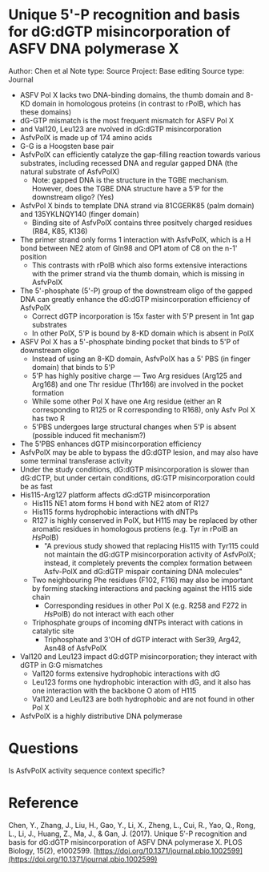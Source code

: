 # Unique 5'-P recognition and basis for dG:dGTP misincorporation of ASFV DNA polymerase X

Author: Chen et al
Note type: Source
Project: Base editing
Source type: Journal

- ASFV Pol X lacks two DNA-binding domains, the thumb domain and 8-KD domain in homologous proteins (in contrast to rPolB, which has these domains)
- dG-GTP mismatch is the most frequent mismatch for ASFV Pol X
- and Val120, Leu123 are nvolved in dG:dGTP misincorporation
- AsfvPolX is made up of 174 amino acids
- G-G is a Hoogsten base pair
- AsfvPolX can efficiently catalyze the gap-filling reaction towards various substrates, including recessed DNA and regular gapped DNA (the natural substrate of AsfvPolX)
    - Note: gapped DNA is the structure in the TGBE mechanism. However, does the TGBE DNA structure have a 5'P for the downstream oligo? (Yes)
- AsfvPol X binds to template DNA strand via 81CGERK85 (palm domain) and 135YKLNQY140 (finger domain)
    - Binding site of AsfvPolX contains three positvely charged residues (R84, K85, K136)
- The primer strand only forms 1 interaction with AsfvPolX, which is a H bond between NE2 atom of Gln98 and OP1 atom of C8 on the n-1' position
    - This contrasts with rPolB which also forms extensive interactions with the primer strand via the thumb domain, which is missing in AsfvPolX
- The 5'-phosphate (5'-P) group of the downstream oligo of the gapped DNA can greatly 
enhance the dG:dGTP misincorporation efficiency of AsfvPolX
    - Correct dGTP incorporation is 15x faster with 5'P present in 1nt gap substrates
    - In other PolX, 5'P is bound by 8-KD domain which is absent in PolX
- ASFV Pol X has a 5'-phosphate binding pocket that binds to 5'P of downstream oligo
    - Instead of using an 8-KD domain, AsfvPolX has a 5' PBS (in finger domain) that binds to 5'P
    - 5'P has highly positive charge — Two Arg residues (Arg125 and Arg168) and one Thr residue (Thr166) are involved in the pocket formation
    - While some other Pol X have one Arg residue (either an R corresponding to R125 or R corresponding to R168), only Asfv Pol X has two R
    - 5'PBS undergoes large structural changes when 5'P is absent (possible induced fit mechanism?)
- The 5'PBS enhances dGTP misincorporation efficiency
- AsfvPolX may be able to bypass the dG:dGTP lesion, and may also have some terminal transferase activity
- Under the study conditions, dG:dGTP misincorporation is slower than dG:dCTP, but under certain conditions, dG:GTP misincorporation could be as fast
- His115-Arg127 platform affects dG:dGTP misincorporation
    - His115 NE1 atom forms H bond with NE2 atom of R127
    - His115 forms hydrophobic interactions with dNTPs
    - R127 is highly conserved in PolX, but H115 may be replaced by other aromatic residues in homologous protiens (e.g. Tyr in rPolB an *Hs*PolB)
        - "A previous study showed that replacing His115 with Tyr115 could not maintain the dG:dGTP misincorporation activity of AsfvPolX; instead, it completely prevents the complex formation between Asfv-PolX and dG:dGTP mispair containing DNA molecules"
    - Two neighbouring Phe residues (F102, F116) may also be important by forming stacking interactions and packing against the H115 side chain
        - Corresponding residues in other Pol X (e.g. R258 and F272 in *Hs*PolB) do not interact with each other
    - Triphosphate groups of incoming dNTPs interact with cations in catalytic site
        - Triphosphate and 3'OH of dGTP interact with Ser39, Arg42, Asn48 of AsfvPolX
- Val120 and Leu123 impact dG:dGTP misincorporation; they interact with dGTP in G:G mismatches
    - Val120 forms extensive hydrophobic interactions with dG
    - Leu123 forms one hydrophobic interaction with dG, and it also has one interaction with the backbone O atom of H115
    - Val120 and Leu123 are both hydrophobic and are not found in other Pol X
- AsfvPolX is a highly distributive DNA polymerase

# Questions

Is AsfvPolX activity sequence context specific? 

# Reference

Chen, Y., Zhang, J., Liu, H., Gao, Y., Li, X., Zheng, L., Cui, R., Yao, Q., Rong, L., Li, J., Huang, Z., Ma, J., & Gan, J. (2017). Unique 5′-P recognition and basis for dG:dGTP misincorporation of ASFV DNA polymerase X. PLOS Biology, 15(2), e1002599. [https://doi.org/10.1371/journal.pbio.1002599](https://doi.org/10.1371/journal.pbio.1002599)